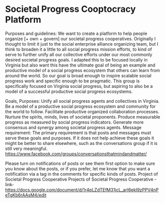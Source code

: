 # Societal Progress Cooptocracy Platform

Purposes and guidelines: 
We want to create a platform to help people organize [+ own + govern] our societal progress cooperatives. Originally I thought to limit it just to the social enterprise alliance organizing team, but I think to broaden it a little to all social progress mission efforts, to kind of serve to further unify all our collective efforts under our most commonly desired societal progress goals. I adapted this to be focused locally in Virginia but also want this have the ultimate goal of being an example and productive model of a social progress ecosystem that others can learn from around the world. So our goal is broad enough to inspire scalable social progress work and specific enough to be pragmatic. This group is specifically focused on Virginia social progress, but aspiring to also be a model of a successful productive social progress ecosystems.

Goals, Purposes:
Unify all social progress agents and collectives in Virginia.
Be a model of a productive social progress ecosystem and community for the world to follow.
Facilitate productive organized collaboration processes.
Nurture the spirits, minds, lives of societal proponents.
Produce measurable progress as measured by social progress indicators.
Generate more consensus and synergy among societal progress agents.
Message requirement:
The primary requirement is that posts and messages must serve these goals and purposes. If it does not help achieve these goals it might be better to share elsewhere, such as the conversations group if it is still very meaningful. https://www.facebook.com/groups/conversationsthatmindandmatter/

Please turn on notifications of posts or see them first option to make sure you know about the posts, or if you prefer, let me know that you want a notification via a tag in the comments for specific kinds of posts.
Project of Societal Progress Cooperative
Projects of Societal Progress Cooperative -link-
https://docs.google.com/document/d/1r4pLZdTEfM31jcL_arI6ekI9zPPV4nPeTgKb6rAAsM4/edit

